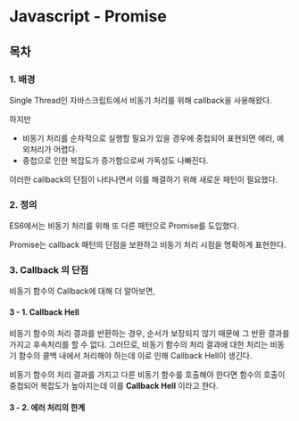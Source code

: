# Javascript - Promise

## 목차



### 1. 배경 

Single Thread인 자바스크립트에서 비동기 처리를 위해 callback을 사용해왔다.

하지만

- 비동기 처리를 순차적으로 실행할 필요가 있을 경우에 중첩되어 표현되면 에러, 예외처리가 어렵다.
- 중첩으로 인한 복잡도가 증가함으로써 가독성도 나빠진다.

이러한 callback의 단점이 나타나면서 이를 해결하기 위해 새로운 패턴이 필요했다.



### 2. 정의

ES6에서는 비동기 처리를 위해 또 다른 패턴으로 Promise를 도입했다.

Promise는 callback 패턴의 단점을 보완하고 비동기 처리 시점을 명확하게 표현한다.



### 3. Callback 의 단점

 비동기 함수의 Callback에 대해 더 알아보면,

#### 	3 - 1. Callback Hell

비동기 함수의 처리 결과를 반환하는 경우, 순서가 보장되지 않기 때문에 그 반환 결과를 가지고 후속처리를 할 수 없다. 그러므로, 비동기 함수의 처리 결과에 대한 처리는 비동기 함수의 콜백 내에서 처리해야 하는데 이로 인해 Callback Hell이 생긴다.

비동기 함수의 처리 결과를 가지고 다른 비동기 함수를 호출해야 한다면 함수의 호출이 중첩되어 복잡도가 높아지는데 이를 **Callback Hell** 이라고 한다.

#### 	3 - 2. 에러 처리의 한계

​     

